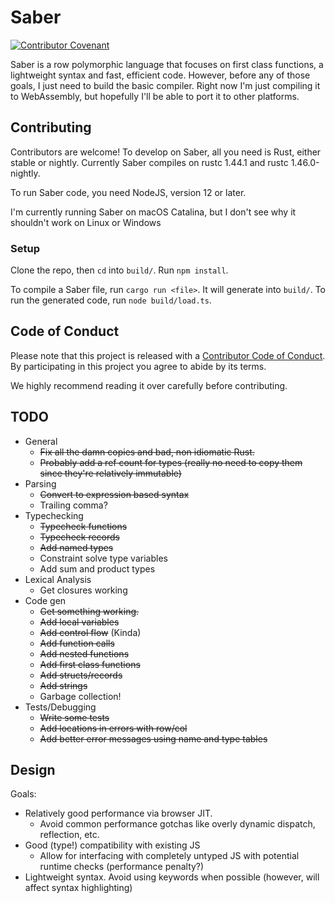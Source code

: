# Saber

[![Contributor Covenant](https://img.shields.io/badge/Contributor%20Covenant-v2.0%20adopted-ff69b4.svg)](code_of_conduct.md) 

Saber is a row polymorphic language that focuses on first class
functions, a lightweight syntax and fast, efficient code. However,
before any of those goals, I just need to build the basic
compiler. Right now I'm just compiling it to WebAssembly, but
hopefully I'll be able to port it to other platforms.

## Contributing

Contributors are welcome! To develop on Saber, all you need is Rust, either stable 
or nightly. Currently Saber compiles on rustc 1.44.1 and rustc 1.46.0-nightly.

To run Saber code, you need NodeJS, version 12 or later.

I'm currently running Saber on macOS Catalina, but I don't see why it shouldn't work 
on Linux or Windows 

### Setup

Clone the repo, then `cd` into `build/`. Run `npm install`.

To compile a Saber file, run `cargo run <file>`. It will generate into `build/`. To run 
the generated code, run `node build/load.ts`.
  

## Code of Conduct

Please note that this project is released with a [Contributor Code of Conduct](code_of_conduct.md). 
By participating in this project you agree to abide by its terms.

We highly recommend reading it over carefully before contributing.

## TODO
- General
  - ~~Fix all the damn copies and bad, non idiomatic Rust.~~
  - ~~Probably add a ref count for types (really no need to copy them
    since they're relatively immutable)~~
- Parsing
  - ~~Convert to expression based syntax~~
  - Trailing comma?
- Typechecking
  - ~~Typecheck functions~~
  - ~~Typecheck records~~
  - ~~Add named types~~
  - Constraint solve type variables
  - Add sum and product types
- Lexical Analysis
  - Get closures working
- Code gen
  - ~~Get something working.~~
  - ~~Add local variables~~
  - ~~Add control flow~~ (Kinda)
  - ~~Add function calls~~
  - ~~Add nested functions~~ 
  - ~~Add first class functions~~
  - ~~Add structs/records~~
  - ~~Add strings~~
  - Garbage collection!
- Tests/Debugging
  - ~~Write some tests~~
  - ~~Add locations in errors with row/col~~
  - ~~Add better error messages using name and type tables~~

## Design

Goals:

- Relatively good performance via browser JIT.
  - Avoid common performance gotchas like overly dynamic dispatch,
    reflection, etc.
- Good (type!) compatibility with existing JS
  - Allow for interfacing with completely untyped JS with potential
    runtime checks (performance penalty?)
- Lightweight syntax. Avoid using keywords when possible (however,
  will affect syntax highlighting)
